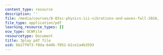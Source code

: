 ```yaml
---
content_type: resource
description: ''
file: /media/courses/8-03sc-physics-iii-vibrations-and-waves-fall-2016/bb27f073f0da64dbf852b1ce1a4b3593_b1eKhyC9TTo.pdf
file_type: application/pdf
learning_resource_types: []
ocw_type: OCWFile
resourcetype: Document
title: 3play pdf file
uid: bb27f073-f0da-64db-f852-b1ce1a4b3593
---
```

